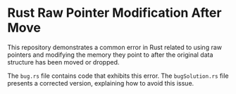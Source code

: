# Rust Raw Pointer Modification After Move

This repository demonstrates a common error in Rust related to using raw pointers and modifying the memory they point to after the original data structure has been moved or dropped.

The `bug.rs` file contains code that exhibits this error. The `bugSolution.rs` file presents a corrected version, explaining how to avoid this issue.